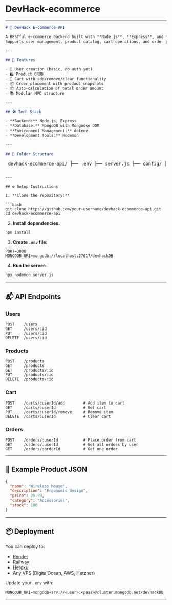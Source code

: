 # DevHack-ecommerce

---

```markdown
# 🛒 DevHack E-commerce API

A RESTful e-commerce backend built with **Node.js**, **Express**, and **MongoDB**.  
Supports user management, product catalog, cart operations, and order processing — perfect for learning or kickstarting an e-commerce app.

---

## 🚀 Features

- 🔐 User creation (basic, no auth yet)
- 🛍 Product CRUD
- 🛒 Cart with add/remove/clear functionality
- 📦 Order placement with product snapshots
- 📦 Auto-calculation of total order amount
- 📚 Modular MVC structure

---

## 🛠 Tech Stack

- **Backend:** Node.js, Express
- **Database:** MongoDB with Mongoose ODM
- **Environment Management:** dotenv
- **Development Tools:** Nodemon

---

## 📁 Folder Structure

```

<pre> devhack-ecommerce-api/ ├── .env ├── server.js ├── config/ │ └── db.js ├── models/ │ ├── User.js │ ├── Product.js │ ├── Cart.js │ └── Order.js ├── routes/ │ ├── users.js │ ├── products.js │ ├── carts.js │ └── orders.js ├── controllers/ │ ├── userController.js │ ├── productController.js │ ├── cartController.js │ └── orderController.js ├── middlewares/ │ └── errorHandler.js └── utils/ └── helpers.js </pre>

````

---

## ⚙️ Setup Instructions

1. **Clone the repository:**

```bash
git clone https://github.com/your-username/devhack-ecommerce-api.git
cd devhack-ecommerce-api
````

2. **Install dependencies:**

```bash
npm install
```

3. **Create `.env` file:**

```env
PORT=3000
MONGODB_URI=mongodb://localhost:27017/devhackDB
```

4. **Run the server:**

```bash
npx nodemon server.js
```

---

## 📬 API Endpoints

### Users

```
POST    /users
GET     /users/:id
PUT     /users/:id
DELETE  /users/:id
```

### Products

```
POST    /products
GET     /products
GET     /products/:id
PUT     /products/:id
DELETE  /products/:id
```

### Cart

```
POST    /carts/:userId/add        # Add item to cart
GET     /carts/:userId            # Get cart
PUT     /carts/:userId/remove     # Remove item
DELETE  /carts/:userId            # Clear cart
```

### Orders

```
POST    /orders/:userId           # Place order from cart
GET     /orders/:userId           # Get all orders by user
GET     /orders/:orderId          # Get one order
```

---

## 🧪 Example Product JSON

```json
{
  "name": "Wireless Mouse",
  "description": "Ergonomic design",
  "price": 25.99,
  "category": "Accessories",
  "stock": 100
}
```

---

## 📦 Deployment

You can deploy to:

* [Render](https://render.com)
* [Railway](https://railway.app)
* [Heroku](https://heroku.com)
* Any VPS (DigitalOcean, AWS, Hetzner)

Update your `.env` with:

```env
MONGODB_URI=mongodb+srv://<user>:<pass>@cluster.mongodb.net/devhackDB
```

---


